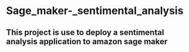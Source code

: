 # Sage_maker-_sentimental_analysis

## This project is use to deploy a sentimental analysis application to amazon sage maker 
